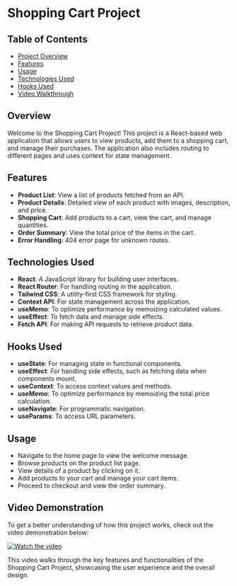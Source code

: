 # Shopping Cart Project

## Table of Contents

- [Project Overview](#overview)
- [Features](#features)
- [Usage](#usage)
- [Technologies Used](#technologies-used)
- [Hooks Used](#hooks-used)
- [Video Walkthrough](#video-demonstration)

## Overview

Welcome to the Shopping Cart Project! This project is a React-based web application that allows users to view products, add them to a shopping cart, and manage their purchases. The application also includes routing to different pages and uses context for state management.

## Features

- **Product List**: View a list of products fetched from an API.
- **Product Details**: Detailed view of each product with images, description, and price.
- **Shopping Cart**: Add products to a cart, view the cart, and manage quantities.
- **Order Summary**: View the total price of the items in the cart.
- **Error Handling**: 404 error page for unknown routes.

## Technologies Used

- **React**: A JavaScript library for building user interfaces.
- **React Router**: For handling routing in the application.
- **Tailwind CSS**: A utility-first CSS framework for styling.
- **Context API**: For state management across the application.
- **useMemo**: To optimize performance by memoizing calculated values.
- **useEffect**: To fetch data and manage side effects.
- **Fetch API**: For making API requests to retrieve product data.

## Hooks Used

- **useState**: For managing state in functional components.
- **useEffect**: For handling side effects, such as fetching data when components mount.
- **useContext**: To access context values and methods.
- **useMemo**: To optimize performance by memoizing the total price calculation.
- **useNavigate**: For programmatic navigation.
- **useParams**: To access URL parameters.

## Usage

- Navigate to the home page to view the welcome message.
- Browse products on the product list page.
- View details of a product by clicking on it.
- Add products to your cart and manage your cart items.
- Proceed to checkout and view the order summary.

## Video Demonstration

To get a better understanding of how this project works, check out the video demonstration below:

[![Watch the video](https://github.com/user-attachments/assets/b9f6e3a0-3b77-4285-9cae-904ce152f6b9)](https://github.com/user-attachments/assets/b9f6e3a0-3b77-4285-9cae-904ce152f6b9)

This video walks through the key features and functionalities of the Shopping Cart Project, showcasing the user experience and the overall design.
